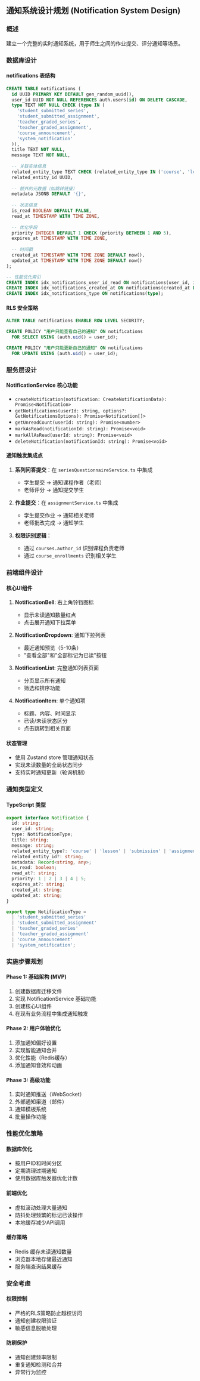 
## 通知系统设计规划 (Notification System Design)

### 概述
建立一个完整的实时通知系统，用于师生之间的作业提交、评分通知等场景。

### 数据库设计

#### notifications 表结构
```sql
CREATE TABLE notifications (
  id UUID PRIMARY KEY DEFAULT gen_random_uuid(),
  user_id UUID NOT NULL REFERENCES auth.users(id) ON DELETE CASCADE,
  type TEXT NOT NULL CHECK (type IN (
    'student_submitted_series',
    'student_submitted_assignment', 
    'teacher_graded_series',
    'teacher_graded_assignment',
    'course_announcement',
    'system_notification'
  )),
  title TEXT NOT NULL,
  message TEXT NOT NULL,
  
  -- 关联实体信息
  related_entity_type TEXT CHECK (related_entity_type IN ('course', 'lesson', 'submission', 'assignment')),
  related_entity_id UUID,
  
  -- 额外的元数据（如跳转链接）
  metadata JSONB DEFAULT '{}',
  
  -- 状态信息
  is_read BOOLEAN DEFAULT FALSE,
  read_at TIMESTAMP WITH TIME ZONE,
  
  -- 优化字段
  priority INTEGER DEFAULT 1 CHECK (priority BETWEEN 1 AND 5),
  expires_at TIMESTAMP WITH TIME ZONE,
  
  -- 时间戳
  created_at TIMESTAMP WITH TIME ZONE DEFAULT now(),
  updated_at TIMESTAMP WITH TIME ZONE DEFAULT now()
);

-- 性能优化索引
CREATE INDEX idx_notifications_user_id_read ON notifications(user_id, is_read);
CREATE INDEX idx_notifications_created_at ON notifications(created_at DESC);
CREATE INDEX idx_notifications_type ON notifications(type);
```

#### RLS 安全策略
```sql
ALTER TABLE notifications ENABLE ROW LEVEL SECURITY;

CREATE POLICY "用户只能查看自己的通知" ON notifications
  FOR SELECT USING (auth.uid() = user_id);

CREATE POLICY "用户只能更新自己的通知" ON notifications  
  FOR UPDATE USING (auth.uid() = user_id);
```

### 服务层设计

#### NotificationService 核心功能
- `createNotification(notification: CreateNotificationData): Promise<Notification>`
- `getNotifications(userId: string, options?: GetNotificationsOptions): Promise<Notification[]>`
- `getUnreadCount(userId: string): Promise<number>`
- `markAsRead(notificationId: string): Promise<void>`
- `markAllAsRead(userId: string): Promise<void>`
- `deleteNotification(notificationId: string): Promise<void>`

#### 通知触发集成点
1. **系列问答提交**：在 `seriesQuestionnaireService.ts` 中集成
   - 学生提交 → 通知课程作者（老师）
   - 老师评分 → 通知提交学生

2. **作业提交**：在 `assignmentService.ts` 中集成
   - 学生提交作业 → 通知相关老师
   - 老师批改完成 → 通知学生

3. **权限识别逻辑**：
   - 通过 `courses.author_id` 识别课程负责老师
   - 通过 `course_enrollments` 识别相关学生

### 前端组件设计

#### 核心UI组件
1. **NotificationBell**: 右上角铃铛图标
   - 显示未读通知数量红点
   - 点击展开通知下拉菜单

2. **NotificationDropdown**: 通知下拉列表
   - 最近通知预览（5-10条）
   - "查看全部"和"全部标记为已读"按钮

3. **NotificationList**: 完整通知列表页面
   - 分页显示所有通知
   - 筛选和排序功能

4. **NotificationItem**: 单个通知项
   - 标题、内容、时间显示
   - 已读/未读状态区分
   - 点击跳转到相关页面

#### 状态管理
- 使用 Zustand store 管理通知状态
- 实现未读数量的全局状态同步
- 支持实时通知更新（轮询机制）

### 通知类型定义

#### TypeScript 类型
```typescript
export interface Notification {
  id: string;
  user_id: string;
  type: NotificationType;
  title: string;
  message: string;
  related_entity_type?: 'course' | 'lesson' | 'submission' | 'assignment';
  related_entity_id?: string;
  metadata: Record<string, any>;
  is_read: boolean;
  read_at?: string;
  priority: 1 | 2 | 3 | 4 | 5;
  expires_at?: string;
  created_at: string;
  updated_at: string;
}

export type NotificationType = 
  | 'student_submitted_series'
  | 'student_submitted_assignment'
  | 'teacher_graded_series' 
  | 'teacher_graded_assignment'
  | 'course_announcement'
  | 'system_notification';
```

### 实施步骤规划

#### Phase 1: 基础架构 (MVP)
1. 创建数据库迁移文件
2. 实现 NotificationService 基础功能
3. 创建核心UI组件
4. 在现有业务流程中集成通知触发

#### Phase 2: 用户体验优化
1. 添加通知偏好设置
2. 实现智能通知合并
3. 优化性能（Redis缓存）
4. 添加通知音效和动画

#### Phase 3: 高级功能
1. 实时通知推送（WebSocket）
2. 外部通知渠道（邮件）
3. 通知模板系统
4. 批量操作功能

### 性能优化策略

#### 数据库优化
- 按用户ID和时间分区
- 定期清理过期通知
- 使用数据库触发器优化计数

#### 前端优化
- 虚拟滚动处理大量通知
- 防抖处理频繁的标记已读操作
- 本地缓存减少API调用

#### 缓存策略
- Redis 缓存未读通知数量
- 浏览器本地存储最近通知
- 服务端查询结果缓存

### 安全考虑

#### 权限控制
- 严格的RLS策略防止越权访问
- 通知创建权限验证
- 敏感信息脱敏处理

#### 防刷保护
- 通知创建频率限制
- 重复通知检测和合并
- 异常行为监控